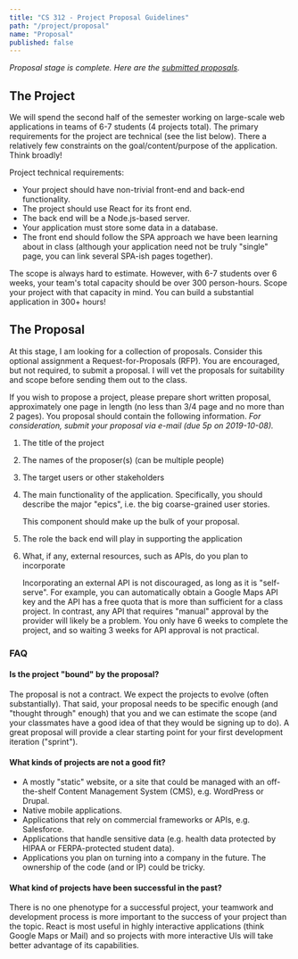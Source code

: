 ```yaml
---
title: "CS 312 - Project Proposal Guidelines"
path: "/project/proposal"
name: "Proposal"
published: false
---
```


_Proposal stage is complete. Here are the [submitted proposals](proposals_2019.pdf)._

## The Project

We will spend the second half of the semester working on large-scale web applications in teams of 6-7 students (4 projects total). The primary requirements for the project are technical (see the list below). There a relatively few constraints on the goal/content/purpose of the application. Think broadly!

Project technical requirements:

- Your project should have non-trivial front-end and back-end functionality.
- The project should use React for its front end.
- The back end will be a Node.js-based server.
- Your application must store some data in a database.
- The front end should follow the SPA approach we have been learning about in class (although your application need not be truly "single" page, you can link several SPA-ish pages together).

The scope is always hard to estimate. However, with 6-7 students over 6 weeks,
your team's total capacity should be over 300 person-hours. Scope your
project with that capacity in mind. You can build a substantial application in
300+ hours!

## The Proposal

At this stage, I am looking for a collection of proposals. Consider this
optional assignment a Request-for-Proposals (RFP). You are encouraged, but not
required, to submit a proposal. I will vet the proposals for suitability and
scope before sending them out to the class.

If you wish to propose a project, please prepare short written proposal,
approximately one page in length (no less than 3/4 page and no more than 2
pages). You proposal should contain the following information. _For
consideration, submit your proposal via e-mail
(due 5p on 2019-10-08)._

1. The title of the project
1. The names of the proposer(s) (can be multiple people)
1. The target users or other stakeholders
1. The main functionality of the application. Specifically, you should describe the major "epics", i.e. the big coarse-grained user stories.

   This component should make up the bulk of your proposal.

1. The role the back end will play in supporting the application
1. What, if any, external resources, such as APIs, do you plan to incorporate

   Incorporating an external API is not discouraged, as long as it is
   "self-serve". For example, you can automatically obtain a Google Maps API
   key and the API has a free quota that is more than sufficient for a class
   project. In contrast, any API that requires "manual" approval by the
   provider will likely be a problem. You only have 6 weeks to complete the
   project, and so waiting 3 weeks for API approval is not practical.

### FAQ

#### Is the project "bound" by the proposal?

The proposal is not a contract. We expect the projects to evolve (often
substantially). That said, your proposal needs to be specific enough (and
"thought through" enough) that you and we can estimate the scope (and your
classmates have a good idea of that they would be signing up to do). A great
proposal will provide a clear starting point for your first development
iteration ("sprint").

#### What kinds of projects are not a good fit?

<!--
Adapted from http://cs169.saas-class.org/faq/external-customer
 -->

- A mostly "static" website, or a site that could be managed with an off-the-shelf Content Management System (CMS), e.g. WordPress or Drupal.
- Native mobile applications.
- Applications that rely on commercial frameworks or APIs, e.g. Salesforce.
- Applications that handle sensitive data (e.g. health data protected by HIPAA or FERPA-protected student data).
- Applications you plan on turning into a company in the future. The ownership of the code (and or IP) could be tricky.

#### What kind of projects have been successful in the past?

There is no one phenotype for a successful project, your teamwork and development process is more important to the success of your project than the topic. React is most useful in highly interactive applications (think Google Maps or Mail) and so projects with more interactive UIs will take better advantage of its capabilities.
